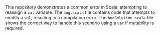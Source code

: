 This repository demonstrates a common error in Scala: attempting to reassign a `val` variable. The `bug.scala` file contains code that attempts to modify a `val`, resulting in a compilation error. The `bugSolution.scala` file shows the correct way to handle this scenario using a `var` if mutability is required.